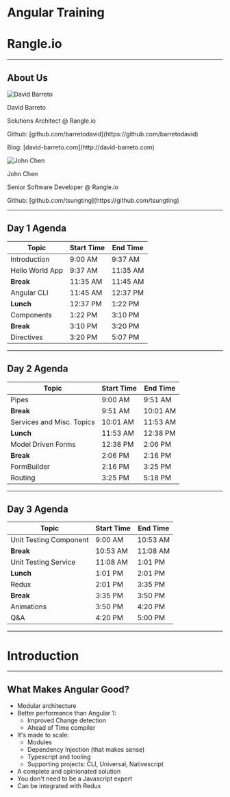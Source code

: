# Angular Training

# Rangle.io

---

## About Us

<div>

![David Barreto](content/images/david-barreto.jpg)
<!-- .element: class="float-left x-small" -->

<p>David Barreto</p>
<p>Solutions Architect @ Rangle.io</p>
<p>Github: [github.com/barretodavid](https://github.com/barretodavid)</p>
<p>Blog: [david-barreto.com](http://david-barreto.com)</p>

</div>

<div class="clear">

![John Chen](content/images/john-chen.jpeg)
<!-- .element: class="float-left x-small" -->

<p>John Chen</p>
<p>Senior Software Developer @ Rangle.io</p>
<p>Github: [github.com/tsungting](https://github.com/tsungting)</p>

</div>

---

## Day 1 Agenda

| Topic | Start Time | End Time |
| --- | --- | --- |
| Introduction | 9:00 AM | 9:37 AM |
| Hello World App |	9:37 AM | 11:35 AM |
| **Break** | 11:35 AM | 11:45 AM |
| Angular CLI |	11:45 AM | 12:37 PM |
| **Lunch**	| 12:37 PM | 1:22 PM |
| Components | 1:22 PM | 3:10 PM |
| **Break** | 3:10 PM | 3:20 PM |
| Directives | 3:20 PM | 5:07 PM |

---

## Day 2 Agenda

| Topic | Start Time | End Time |
| --- | --- | --- |
| Pipes | 9:00 AM | 9:51 AM |
| **Break** | 9:51 AM | 10:01 AM |
| Services and Misc. Topics | 10:01 AM | 11:53 AM |
| **Lunch** | 11:53 AM | 12:38 PM |
| Model Driven Forms | 12:38 PM | 2:06 PM |
| **Break** | 2:06 PM | 2:16 PM |
| FormBuilder | 2:16 PM | 3:25 PM |
| Routing | 3:25 PM | 5:18 PM |

---

## Day 3 Agenda

| Topic | Start Time | End Time |
| --- | --- | --- |
| Unit Testing Component | 9:00 AM | 10:53 AM |
| **Break** | 10:53 AM | 11:08 AM |
| Unit Testing Service | 11:08 AM | 1:01 PM |
| **Lunch** | 1:01 PM | 2:01 PM |
| Redux | 2:01 PM | 3:35 PM |
| **Break** | 3:35 PM | 3:50 PM |
| Animations | 3:50 PM | 4:20 PM |
| Q&A | 4:20 PM | 5:00 PM |

---

# Introduction

---

## What Makes Angular Good?

- Modular architecture
- Better performance than Angular 1:
  - Improved Change detection
  - Ahead of Time compiler
- It's made to scale:
  - Modules
  - Dependency Injection (that makes sense)
  - Typescript and tooling
  - Supporting projects: CLI, Universal, Nativescript
- A complete and opinionated solution
- You don't need to be a Javascript expert
- Can be integrated with Redux